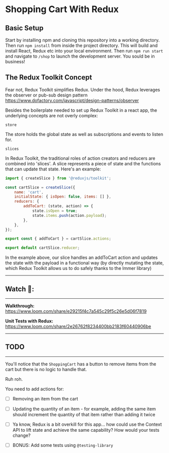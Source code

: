 # Shopping Cart With Redux

## Basic Setup

Start by installing npm and cloning this repository into a working directory. Then run `npm install` from inside the project directory. This will build and install React, Redux etc into your local environment. Then run `npm run start` and navigate to `/shop` to launch the development server. You sould be in business!

## The Redux Toolkit Concept

Fear not, Redux Toolkit simplifies Redux. Under the hood, Redux leverages the observer or pub-sub design pattern https://www.dofactory.com/javascript/design-patterns/observer

Besides the boilerplate needed to set up Redux Toolkit in a react app, the underlying concepts are not overly complex:

`store`

The store holds the global state as well as subscriptions and events to listen for.

`slices`

In Redux Toolkit, the traditional roles of action creators and reducers are combined into 'slices'. A slice represents a piece of state and the functions that can update that state. Here's an example:

```js
import { createSlice } from '@reduxjs/toolkit';

const cartSlice = createSlice({
	name: 'cart',
	initialState: { isOpen: false, items: [] },
	reducers: {
		addToCart: (state, action) => {
			state.isOpen = true;
			state.items.push(action.payload);
		},
	},
});

export const { addToCart } = cartSlice.actions;

export default cartSlice.reducer;
```

In the example above, our slice handles an addToCart action and updates the state with the payload in a functional way (by directly mutating the state, which Redux Toolkit allows us to do safely thanks to the Immer library)

---

## Watch 📼:

---

**Walkthrough:** https://www.loom.com/share/e29215f4c7a545c29f5c26e5d06f7819

**Unit Tests with Redux:** https://www.loom.com/share/2e26762f8234400bb2183f60440906be

---

## TODO

---

You'll notice that the `ShoppingCart` has a button to remove items from the cart but there is no logic to handle that.

Ruh roh.

You need to add actions for:

-   [ ] Removing an item from the cart

-   [ ] Updating the quantity of an item - for example, adding the same item should increment the quantity of that item rather than adding it twice

-   [ ] Ya know, Redux is a bit overkill for this app... how could use the Context API to lift state and achieve the same capability? How would your tests change?

-   [ ] BONUS: Add some tests using `@testing-library`
